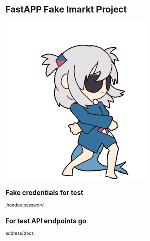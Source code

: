 # FastAPP Fake Imarkt Project

![](app/assets/gifs/fortnite-dance.gif)

## Fake credentials for test
jhondoe:password

## For test API endpoints go
address/docs